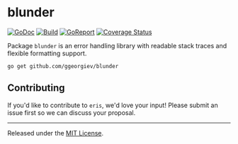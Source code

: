 # blunder

[![GoDoc][doc-img]][doc] [![Build][ci-img]][ci] [![GoReport][report-img]][report] [![Coverage Status][cov-img]][cov]

Package `blunder` is an error handling library with readable stack traces and flexible formatting support.

`go get github.com/ggeorgiev/blunder`

## Contributing

If you'd like to contribute to `eris`, we'd love your input! Please submit an issue first so we can discuss your proposal.

-------------------------------------------------------------------------------

Released under the [MIT License].

[MIT License]: LICENSE.txt
[doc-img]: https://pkg.go.dev/badge/github.com/georgi-georgiev/blunder
[doc]: https://pkg.go.dev/github.com/georgi-georgiev/blunder
[ci-img]: https://github.com/georgi-georgiev/blunder/workflows/build/badge.svg
[ci]: https://github.com/georgi-georgiev/blunder/actions
[report-img]: https://goreportcard.com/badge/github.com/georgi-georgiev/blunder
[report]: https://goreportcard.com/report/github.com/georgi-georgiev/blunder
[cov-img]: https://codecov.io/gh/georgi-georgiev/blunder/branch/master/graph/badge.svg
[cov]: https://codecov.io/gh/georgi-georgiev/blunder